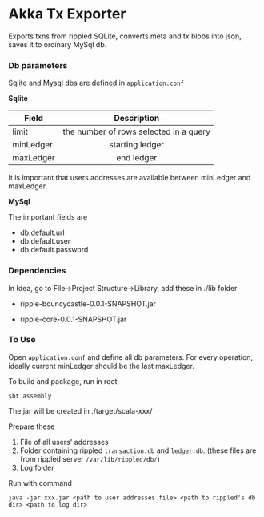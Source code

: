 # Akka Tx Exporter

Exports txns from rippled SQLite, converts meta and tx blobs into json, saves it to ordinary MySql db.


### Db parameters
Sqlite and Mysql dbs are defined in `application.conf`

**Sqlite**

| Field        | Description    |   
| -------------|:-------------: |
| limit        | the number of rows selected in a query |
| minLedger    | starting ledger |
| maxLedger    | end ledger |

It is important that users addresses are available between minLedger and maxLedger. 

**MySql**

The important fields are
- db.default.url
- db.default.user
- db.default.password

### Dependencies

In Idea, go to File->Project Structure->Library, add these in ./lib folder

- ripple-bouncycastle-0.0.1-SNAPSHOT.jar

- ripple-core-0.0.1-SNAPSHOT.jar


### To Use
Open `application.conf` and define all db parameters.
For every operation, ideally current minLedger should be the last maxLedger.

To build and package, run in root

```
sbt assembly
```
The jar will be created in ./target/scala-xxx/

Prepare these
1. File of all users' addresses
2. Folder containing rippled `transaction.db` and `ledger.db`. (these files are from rippled server `/var/lib/rippled/db/`)
3. Log folder

Run with command
```
java -jar xxx.jar <path to user addresses file> <path to rippled's db dir> <path to log dir>
```
